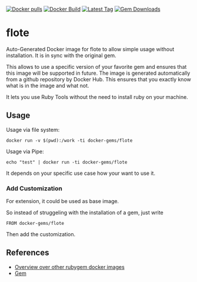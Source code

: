 [![Docker pulls](https://img.shields.io/docker/pulls/rubygem/flote.svg)](https://hub.docker.com/r/rubygem/flote/)
[![Docker Build](https://img.shields.io/docker/automated/rubygem/flote.svg)](https://hub.docker.com/r/rubygem/flote/)
[![Latest Tag](https://img.shields.io/github/tag/docker-rubygem/flote.svg)](https://hub.docker.com/r/rubygem/flote/)
[![Gem Downloads](https://img.shields.io/gem/dt/flote.svg)](https://rubygems.org/gems/flote/)
# flote

Auto-Generated Docker image for flote to allow simple usage without installation.
It is in sync with the original gem.

This allows to use a specific version of your favorite gem and ensures that this image will be supported in future.
The image is generated automatically from a github repository by Docker Hub.
This ensures that you exactly know what is in the image and what not.

It lets you use Ruby Tools without the need to install ruby on your machine.

## Usage

Usage via file system:

`docker run -v $(pwd):/work -ti docker-gems/flote`

Usage via Pipe:

`echo "test" | docker run -ti docker-gems/flote`

It depends on your specific use case how your want to use it.

### Add Customization

For extension, it could be used as base image.

So instead of struggeling with the installation of a gem, just write

`FROM docker-gems/flote`

Then add the customization.

## References

 - [Overview over other rubygem docker images](https://github.com/thinkbot/docker-rubygem)
 - [Gem](https://rubygems.org/gems/flote/)
